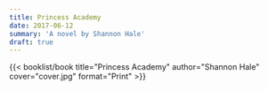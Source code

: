 ```yaml
---
title: Princess Academy
date: 2017-06-12
summary: 'A novel by Shannon Hale'
draft: true
---
```


{{< booklist/book
title="Princess Academy"
author="Shannon Hale"
cover="cover.jpg"
format="Print" >}}
